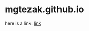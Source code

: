 # mgtezak.github.io

here is a link:
<a href="https://www.example.com/my great page](https://www.youtube.com/watch?v=ubQBa7DnuMI&list=FLqFZDMHNG5qcJbFnSycYg3w&index=7)">link</a> 
